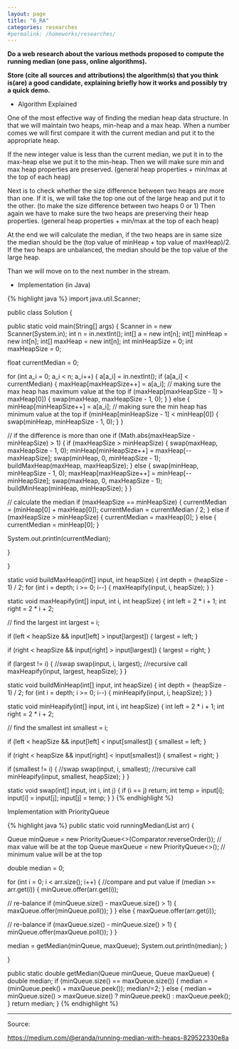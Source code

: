 ```yaml
---
layout: page
title: "6_RA"
categories: researches
#permalink: /homeworks/researches/
---
```

<b>Do a web research about the various methods proposed to compute the running median (one pass, online algorithms).</b>

<b>Store (cite all sources and attributions) the algorithm(s) that you think is(are) a good candidate, explaining briefly how it works and possibly try a quick demo.</b>

- Algorithm Explained	

One of the most effective way of finding the median heap data structure. In that we will maintain two heaps, min-heap and a max heap. When a number comes we will first compare it with the current median and put it to the appropriate heap.

If the new integer value is less than the current median, we put it in to the max-heap else we put it to the min-heap. Then we will make sure min and max heap properties are preserved. (general heap properties + min/max at the top of each heap)

Next is to check whether the size difference between two heaps are more than one. If it is, we will take the top one out of the large heap and put it to the other. (to make the size difference between two heaps 0 or 1) Then again we have to make sure the two heaps are preserving their heap properties. (general heap properties + min/max at the top of each heap)

At the end we will calculate the median, if the two heaps are in same size the median should be the (top value of minHeap + top value of maxHeap)/2. If the two heaps are unbalanced, the median should be the top value of the large heap.

Than we will move on to the next number in the stream.

- Implementation (in Java)

{% highlight java %}
import java.util.Scanner;

public class Solution {

public static void main(String[] args) {
Scanner in = new Scanner(System.in);
int n = in.nextInt();
int[] a = new int[n];
int[] minHeap = new int[n];
int[] maxHeap = new int[n];
int minHeapSize = 0;
int maxHeapSize = 0;

float currentMedian = 0;

for (int a_i = 0; a_i < n; a_i++) {
a[a_i] = in.nextInt();
if (a[a_i] < currentMedian) {
maxHeap[maxHeapSize++] = a[a_i];
// making sure the max heap has maximum value at the top
if (maxHeap[maxHeapSize - 1] > maxHeap[0]) {
swap(maxHeap, maxHeapSize - 1, 0);
}
} else {
minHeap[minHeapSize++] = a[a_i];
// making sure the min heap has minimum value at the top
if (minHeap[minHeapSize - 1] < minHeap[0]) {
swap(minHeap, minHeapSize - 1, 0);
}
}

// if the difference is more than one
if (Math.abs(maxHeapSize - minHeapSize) > 1) {
if (maxHeapSize > minHeapSize) {
swap(maxHeap, maxHeapSize - 1, 0);
minHeap[minHeapSize++] = maxHeap[--maxHeapSize];
swap(minHeap, 0, minHeapSize - 1);
buildMaxHeap(maxHeap, maxHeapSize);
} else {
swap(minHeap, minHeapSize - 1, 0);
maxHeap[maxHeapSize++] = minHeap[--minHeapSize];
swap(maxHeap, 0, maxHeapSize - 1);
buildMinHeap(minHeap, minHeapSize);
}
}

// calculate the median
if (maxHeapSize == minHeapSize) {
currentMedian = (minHeap[0] + maxHeap[0]);
currentMedian = currentMedian / 2;
} else if (maxHeapSize > minHeapSize) {
currentMedian = maxHeap[0];
} else {
currentMedian = minHeap[0];
}

System.out.println(currentMedian);

}

}

static void buildMaxHeap(int[] input, int heapSize) {
int depth = (heapSize - 1) / 2;
for (int i = depth; i >= 0; i--) {
maxHeapify(input, i, heapSize);
}
}

static void maxHeapify(int[] input, int i, int heapSize) {
int left = 2 * i + 1;
int right = 2 * i + 2;

// find the largest
int largest = i;

if (left < heapSize && input[left] > input[largest]) {
largest = left;
}

if (right < heapSize && input[right] > input[largest]) {
largest = right;
}

if (largest != i) {
//swap
swap(input, i, largest);
//recursive call
maxHeapify(input, largest, heapSize);
}
}

static void buildMinHeap(int[] input, int heapSize) {
int depth = (heapSize - 1) / 2;
for (int i = depth; i >= 0; i--) {
minHeapify(input, i, heapSize);
}
}

static void minHeapify(int[] input, int i, int heapSize) {
int left = 2 * i + 1;
int right = 2 * i + 2;

// find the smallest
int smallest = i;

if (left < heapSize && input[left] < input[smallest]) {
smallest = left;
}

if (right < heapSize && input[right] < input[smallest]) {
smallest = right;
}

if (smallest != i) {
//swap
swap(input, i, smallest);
//recursive call
minHeapify(input, smallest, heapSize);
}
}

static void swap(int[] input, int i, int j) {
if (i == j)
return;
int temp = input[i];
input[i] = input[j];
input[j] = temp;
}
}
{% endhighlight %}


Implementation with PriorityQueue

{% highlight java %}
public static void runningMedian(List<Integer> arr) {

Queue<Integer> minQueue = new PriorityQueue<>(Comparator.reverseOrder()); // max value will be at the top
Queue<Integer> maxQueue = new PriorityQueue<>(); // minimum value will be at the top

double median = 0;

for (int i = 0; i < arr.size(); i++) {
//compare and put value
if (median >= arr.get(i)) {
minQueue.offer(arr.get(i));

// re-balance
if (minQueue.size() - maxQueue.size() > 1) {
maxQueue.offer(minQueue.poll());
}
} else {
maxQueue.offer(arr.get(i));

// re-balance
if (maxQueue.size() - minQueue.size() > 1) {
minQueue.offer(maxQueue.poll());
}
}

median = getMedian(minQueue, maxQueue);
System.out.println(median);
}

}

public static double getMedian(Queue<Integer> minQueue, Queue<Integer> maxQueue) {
double median;
if (minQueue.size() == maxQueue.size()) {
median = (minQueue.peek() + maxQueue.peek());
median/=2;
} else {
median = minQueue.size() > maxQueue.size() ? minQueue.peek() : maxQueue.peek();
}
return median;
}
{% endhighlight %}


------------------------------------------------------------------------------------

Source:

https://medium.com/@eranda/running-median-with-heaps-829522330e8a
